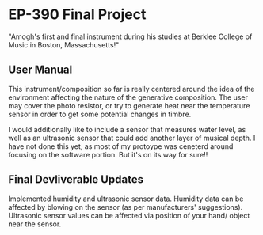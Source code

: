 # EP-390 Final Project
 "Amogh's first and final instrument during his studies at Berklee College of Music in Boston, Massachusetts!"


## User Manual

This instrument/composition so far is really centered around the idea of the environment affecting the nature of the generative composition. The user may cover the photo resistor, or try to generate heat near the temperature sensor in order to get some potential changes in timbre.

I would additionally like to include a sensor that measures water level, as well as an ultrasonic sensor that could add another layer of musical depth. I have not done this yet, as most of my protoype was ceneterd around focusing on the software portion. But it's on its way for sure!!

## Final Devliverable Updates

Implemented humidity and ultrasonic sensor data. Humidity data can be affected by blowing on the sensor (as per manufacturers' suggestions). Ultrasonic sensor values can be affected via position of your hand/ object near the sensor.